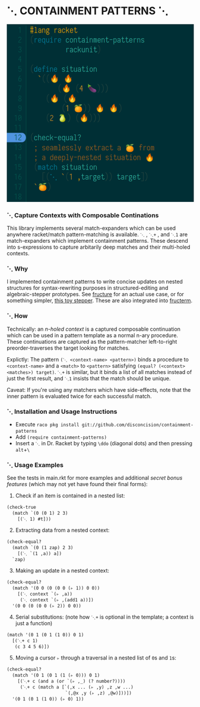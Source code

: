 
⋱ CONTAINMENT PATTERNS ⋱
=========================

![Tangerine Nightmare](screenshots/screenshot.png)


### ⋱ Capture Contexts with Composable Continations

This library implements several match-expanders which can be used anywhere racket/match pattern-matching is available. `⋱` , `⋱+` , and `⋱1`  are match-expanders which implement containment patterns. These descend into s-expressions to capture arbitarily deep matches and their multi-holed contexts.


### ⋱ Why

I implemented containment patterns to write concise updates on nested structures for syntax-rewriting purposes in structured-editing and algebraic-stepper prototypes. See [fructure](https://github.com/disconcision/fructure) for an actual use case, or for something simpler, [this toy stepper](https://github.com/disconcision/racketlab/blob/master/choice-stepper.rkt). These are also integrated into [fructerm](https://github.com/disconcision/fructerm).


### ⋱ How

Technically: an *n-holed context* is a captured composable continuation which can be used in a pattern template as a normal n-ary procedure. These continuations are captured as the pattern-matcher left-to-right preorder-traverses the target looking for matches. 

Explictly: The pattern `(⋱ <context-name> <pattern>)` binds a procedure to `<context-name>` and a `<match>` to `<pattern>` satisfying `(equal? (<context> <matches>) target)`. `⋱+` is similar, but it binds a list of all matches instead of just the first result, and `⋱1` insists that the match should be unique.

Caveat: If you're using any matchers which have side-effects, note that the inner pattern is evaluated twice for each successful match.


### ⋱ Installation and Usage Instructions

- Execute `raco pkg install git://github.com/disconcision/containment-patterns`
- Add `(require containment-patterns)`
- Insert a `⋱` in Dr. Racket by typing `\ddo` (diagonal dots) and then pressing `alt`+`\`


### ⋱ Usage Examples

See the tests in main.rkt for more examples and additional *secret bonus features* (which may not yet have found their final forms):

1. Check if an item is contained in a nested list:

```racket
(check-true
  (match `(0 (0 1) 2 3)
    [(⋱ 1) #t]))
```

2. Extracting data from a nested context:
```racket
(check-equal?
  (match `(0 (1 zap) 2 3)
    [(⋱ `(1 ,a)) a])
  `zap)
```                

3. Making an update in a nested context:

```racket
(check-equal?
  (match '(0 0 (0 (0 0 (▹ 1)) 0 0))
    [(⋱ context `(▹ ,a))
     (⋱ context `(▹ ,(add1 a))])
  '(0 0 (0 (0 0 (▹ 2)) 0 0))
```

4. Serial substitutions:
(note how `⋱+` is optional in the template; a context is just a function)

```racket
(match '(0 1 (0 1 (1 0)) 0 1)
  [(⋱+ c 1)
   (c 3 4 5 6)])
```

5. Moving a cursor `▹` through a traversal in a nested list of `0`s and `1`s:

```racket
(check-equal?
  (match '(0 1 (0 1 (1 (▹ 0))) 0 1)
    [(⋱+ c (and a (or `(▹ ,_) (? number?))))
     (⋱+ c (match a [`(,x ... (▹ ,y) ,z ,w ...)
                      `(,@x ,y (▹ ,z) ,@w)]))])
  '(0 1 (0 1 (1 0)) (▹ 0) 1))
